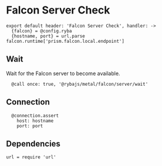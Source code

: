 
# Falcon Server Check

    export default header: 'Falcon Server Check', handler: ->
      {falcon} = @config.ryba
      {hostname, port} = url.parse falcon.runtime['prism.falcon.local.endpoint']

## Wait

Wait for the Falcon server to become available.

      @call once: true, '@rybajs/metal/falcon/server/wait'

## Connection

      @connection.assert
        host: hostname
        port: port

## Dependencies

    url = require 'url'
